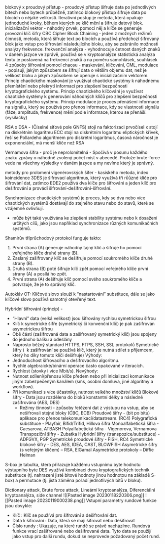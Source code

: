 blokový x proudový přístup - proudový přístup šifruje data po jednotlivých bitech nebo bytech průběžně, zatímco blokový přístup šifruje data po blocích o nějaké velikosti.
Iterativní postup je metoda, která opakuje jednoduché kroky, během kterých se klíč mění a šifruje datový blok.
inicializační vektor - náhodný prvek, pomocí něj a klíče se generuje provozní klíč šifry
CBC Cipher Block Chaining - jeden z možných režimů činnosti, metoda, která šifruje text po blocích a používá předchozí šifrovaný blok jako vstup pro šifrování následujícího bloku, aby se zabránilo možnosti analýzy frekvence.
frekvenční analýza - vyhodnocuje četnost daných znaků v daném jazyce ve zprávě, používá se v kryptoanalýze
statistická analýza textu je postavená na frekvenci znaků a na poměru samohlásek, souhlásek
4 způsoby šifrování pomocí chaosu - maskování, klíčování, CML, modulace - popisují, jakým způsobem se šifrují data o větším objemu dat, než je velikost bloku a jakým způsobem se operuje s inicializačním vektorem.
Princip chaotického maskování je využívat chaotické systémy k náhodnému přemístění nebo překrytí informací pro zlepšení bezpečnosti kryptografického systému.
Princip chaotického klíčování je využívat chaotické systémy k generování náhodných klíčů pro zlepšení bezpečnosti kryptografického systému.
Princip modulace je proces přenášení informace na signálu, který se používá pro přenos informace, kdy se vlastnosti signálu (fáze, amplituda, frekvence) mění podle informace, kterou se přenáší. (vysílačky)



RSA x DSA - (Číselné síťové pole GNFS) stojí na faktorizaci prvočísel x stojí na diskrétním logaritmu
ECC stojí na diskrétním logaritmu eliptických křivek, řeší se Pollardeho algoritmem pro diskrétní logaritmus, časová náročnost je exponenciální, má menší klíče než RSA

Vernamova šifra - proč je neprolomitelná - Spočívá v posunu každého znaku zprávy o náhodně zvolený počet míst v abecedě. Protože brute-force vede na všechny výsledky v daném jazyce a my nevíme který je správný.

metody pro prolomení vigenérovských šifer - kasiského metoda, index koincidence
3DES je šifrovací algoritmus, který využívá tři růůzné klíče pro šifrování dat, zatímco EDE2  používá dva klíče pro šifrování a jeden klíč pro dešifrování a provádí šifrování-dešifrování-šifrování.

Synchronizace chaotických systémů je proces, kdy se dva nebo více chaotických systémů dostávají do stejného stavu nebo do stavů, které se vzájemně ovlivňují.
- může být také využívána ke zlepšení stability systému nebo k dosažení určitých cílů, jako jsou například synchronizace různých komunikačních systémů.

Shamirův tříprůchodový protokol funguje takto:
1.  První strana (A) generuje náhodný tajný klíč a šifruje ho pomocí veřejného klíče druhé strany (B).
2.  Zaslaný zašifrovaný klíč se dešifruje pomocí soukromého klíče druhé strany (B).
3.  Druhá strana (B) poté šifruje klíč zpět pomocí veřejného klíče první strany (A) a posílá ho zpět.
4.  První strana (A) dešifruje klíč pomocí svého soukromého klíče a potvrzuje, že je to správný klíč.


Autokláv OT: Klíčové slovo slouží k “nastartování” substituce, dále se jako klíčové slovo používá samotný otevřený text.


Hybridní šifrování (princip) - 
- “Hlavní” data (velká velikost) jsou šifrovány rychlou symetrickou šifrou
- Klíč k symetrické šifře (symetrický či konvenční klíč) je pak zašifrován asymetrickou šifrou
- Obě části (zašifrovaná data a zašifrovaný symetrický klíč) jsou spojeny do jednoho balíku a odeslány
- Naprosto běžný standard HTTPS, FTPS, SSH, SSL protokolů
Symetrické šifry ( ​ k zašifrování se používá klíč, který je nutná sdílet s příjemcem, který ho díky tomuto klíči dešifruje)
Výhody:
- Jednoduchost šifrovacího a dešifrovacího algoritmu.
- Rychlé algebraické/binární operace často opakované v iteracích.
- Rychlost (stovky i více Mbit/s).
Nevýhody:
- Nutnost sdílení/přenosu klíče předem nebo při inicializaci komunikace jiným zabezpečeným kanálem (sms, osobní domluva, jiné algoritmy a workflow).
- Při komunikaci s více účastníky, nutnost velkého množství klíčů 
Blokové šifry​ - Data jsou rozdělena do bloků konstantní délky a následně zašifrována​ (AES, DES)
	- ​Režimy činnosti ​- způsoby řetězení dat z výstupu na vstup, aby se nešifrovali stejné bloky (CBC, ECB)
Proudové šifry​ - (bit po bitu) aplikace pro přenos telekomunikací/datastream. ​(RC4)
Polygrafická substituce - Playfair, Bifid/Trifid, Hillova šifra
Monoalfabetická šifra - Caesarova, ATBASH
Polyalfabetická šífra - Vigenorova, Vernamova
Transpoziční šifry - Zubatka
Hybridní šifry (transpozice/substituce) - ADFGVX, PGP
Symetrické proudové šifry - FISH, RC4
Symetrické blokové šifry - DES, AES, IDEA, CAST, BLOWFISH
Asymetrické šifry (s veřejným klíčem) – RSA, ElGamal
Asymetrické protokoly – Diffie Helman

S-box je tabulka, která přiřazuje každému vstupnímu byte hodnotu výstupního byte
DES využívá kombinaci dvou kryptografických technik substituce (tj.
nahrazení jisté bitové hodnoty jinou hodnotou na základě S-box) a permutace
(tj. jistá záměna pořadí jednotlivých bitů v bloku).

Dictionary attack, Brute force attack, Lineární kryptoanalýza, Diferenciální kryptoanalýza, side channel
![[Pasted image 20230118220306.png]]
![[Pasted image 20230119000238.png]]
Vstupní parametry rundové funkce jsou obvykle:
-   Klíč : Klíč se používá pro šifrování a dešifrování dat.
-   Data k šifrování : Data, která se mají šifrovat nebo dešifrovat
-   Číslo rundy : Ukazuje, na které rundě se právě nacházíme.
Rundová funkce vrací zašifrované nebo dešifrované data. Tyto data se použijí jako vstup pro další rundu, dokud se neprovede požadovaný počet rund.